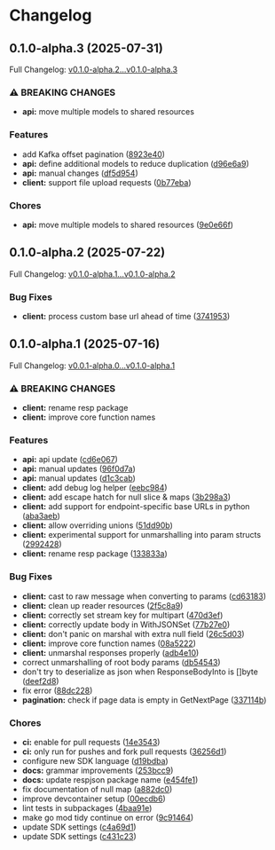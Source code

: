 # Changelog

## 0.1.0-alpha.3 (2025-07-31)

Full Changelog: [v0.1.0-alpha.2...v0.1.0-alpha.3](https://github.com/Bluestaq/udl-golang-sdk/compare/v0.1.0-alpha.2...v0.1.0-alpha.3)

### ⚠ BREAKING CHANGES

* **api:** move multiple models to shared resources

### Features

* add Kafka offset pagination ([8923e40](https://github.com/Bluestaq/udl-golang-sdk/commit/8923e40b7e850d98f6d9ad630ded627684485b49))
* **api:** define additional models to reduce duplication ([d96e6a9](https://github.com/Bluestaq/udl-golang-sdk/commit/d96e6a9efa3fe57ece96d6be3977a1ccc7e3a8f8))
* **api:** manual changes ([df5d954](https://github.com/Bluestaq/udl-golang-sdk/commit/df5d95477dfd333bfce06019f056d2962f45ff9a))
* **client:** support file upload requests ([0b77eba](https://github.com/Bluestaq/udl-golang-sdk/commit/0b77eba67b960fbf10f16f0dc31edb66e1a8fd19))


### Chores

* **api:** move multiple models to shared resources ([9e0e66f](https://github.com/Bluestaq/udl-golang-sdk/commit/9e0e66f6e8cc034bc6ff49745dd65ccaa7a4eb4d))

## 0.1.0-alpha.2 (2025-07-22)

Full Changelog: [v0.1.0-alpha.1...v0.1.0-alpha.2](https://github.com/Bluestaq/udl-golang-sdk/compare/v0.1.0-alpha.1...v0.1.0-alpha.2)

### Bug Fixes

* **client:** process custom base url ahead of time ([3741953](https://github.com/Bluestaq/udl-golang-sdk/commit/374195331572d71197a2b9a28d1335bbb08ab1c8))

## 0.1.0-alpha.1 (2025-07-16)

Full Changelog: [v0.0.1-alpha.0...v0.1.0-alpha.1](https://github.com/Bluestaq/udl-golang-sdk/compare/v0.0.1-alpha.0...v0.1.0-alpha.1)

### ⚠ BREAKING CHANGES

* **client:** rename resp package
* **client:** improve core function names

### Features

* **api:** api update ([cd6e067](https://github.com/Bluestaq/udl-golang-sdk/commit/cd6e067c3618271d427acafb27d353cc2e2b38a0))
* **api:** manual updates ([96f0d7a](https://github.com/Bluestaq/udl-golang-sdk/commit/96f0d7a3dce384a2f0fb2cd796e9a2eca358743e))
* **api:** manual updates ([d1c3cab](https://github.com/Bluestaq/udl-golang-sdk/commit/d1c3cab588537e9b877afdcbc064c3da927b1025))
* **client:** add debug log helper ([eebc984](https://github.com/Bluestaq/udl-golang-sdk/commit/eebc9842651de27442217cbbd671ee03c55170e1))
* **client:** add escape hatch for null slice & maps ([3b298a3](https://github.com/Bluestaq/udl-golang-sdk/commit/3b298a3b55e596707f2511476887f2f7f65bdcbc))
* **client:** add support for endpoint-specific base URLs in python ([aba3aeb](https://github.com/Bluestaq/udl-golang-sdk/commit/aba3aebfde6b1ca7db69ad02591276f0ac22e971))
* **client:** allow overriding unions ([51dd90b](https://github.com/Bluestaq/udl-golang-sdk/commit/51dd90b72b9816145f4720ba267b40fd700f2628))
* **client:** experimental support for unmarshalling into param structs ([2992428](https://github.com/Bluestaq/udl-golang-sdk/commit/2992428e98873a78d94fc71846639349d1fb3b76))
* **client:** rename resp package ([133833a](https://github.com/Bluestaq/udl-golang-sdk/commit/133833a8868ea8f43a04397b7adf27b44a3fdd5f))


### Bug Fixes

* **client:** cast to raw message when converting to params ([cd63183](https://github.com/Bluestaq/udl-golang-sdk/commit/cd63183a104b347b1612213d0904831c802b11cd))
* **client:** clean up reader resources ([2f5c8a9](https://github.com/Bluestaq/udl-golang-sdk/commit/2f5c8a99ee8642499f653f09ade42a42b0d4715a))
* **client:** correctly set stream key for multipart ([470d3ef](https://github.com/Bluestaq/udl-golang-sdk/commit/470d3ef6cdbf3a9b01a3de0f7f26a7253597afd6))
* **client:** correctly update body in WithJSONSet ([77b27e0](https://github.com/Bluestaq/udl-golang-sdk/commit/77b27e035059138f564c6f833f13f2021c03aa84))
* **client:** don't panic on marshal with extra null field ([26c5d03](https://github.com/Bluestaq/udl-golang-sdk/commit/26c5d03352e63ed9f836e9956b99e5fa40fc0eba))
* **client:** improve core function names ([08a5222](https://github.com/Bluestaq/udl-golang-sdk/commit/08a522266a6b533a6cb266c09050ad04b1500b71))
* **client:** unmarshal responses properly ([adb4e10](https://github.com/Bluestaq/udl-golang-sdk/commit/adb4e10d8217781f68dbe773bdfc8e3e4e5566b8))
* correct unmarshalling of root body params ([db54543](https://github.com/Bluestaq/udl-golang-sdk/commit/db54543dbca67a9210bba546fbe553f62b6de3f2))
* don't try to deserialize as json when ResponseBodyInto is []byte ([deef2d8](https://github.com/Bluestaq/udl-golang-sdk/commit/deef2d8eb372e2ab7545c41c6604c283fe04db94))
* fix error ([88dc228](https://github.com/Bluestaq/udl-golang-sdk/commit/88dc2281d1cacd5fd5fc32ee4299007825de9311))
* **pagination:** check if page data is empty in GetNextPage ([337114b](https://github.com/Bluestaq/udl-golang-sdk/commit/337114bef1d71acb097055284d15e8ee87bfc29a))


### Chores

* **ci:** enable for pull requests ([14e3543](https://github.com/Bluestaq/udl-golang-sdk/commit/14e35438bed784d5bb1bd9de8517ab2c4955fd9b))
* **ci:** only run for pushes and fork pull requests ([36256d1](https://github.com/Bluestaq/udl-golang-sdk/commit/36256d1f3fd4f275865e64773533d7a8bf92995b))
* configure new SDK language ([d19bdba](https://github.com/Bluestaq/udl-golang-sdk/commit/d19bdbad643838a1de56f7c32c028b9ceb77468f))
* **docs:** grammar improvements ([253bcc9](https://github.com/Bluestaq/udl-golang-sdk/commit/253bcc9834b5a818f75716dcc4a7657035424000))
* **docs:** update respjson package name ([e454fe1](https://github.com/Bluestaq/udl-golang-sdk/commit/e454fe14663a0b0874b868df40242bb5a6e59686))
* fix documentation of null map ([a882dc0](https://github.com/Bluestaq/udl-golang-sdk/commit/a882dc0fe302c35daf1ccd4a2097384cd034b912))
* improve devcontainer setup ([00ecdb6](https://github.com/Bluestaq/udl-golang-sdk/commit/00ecdb60faf0716da8bdccc33e4ae6dba3d081c6))
* lint tests in subpackages ([4baa91e](https://github.com/Bluestaq/udl-golang-sdk/commit/4baa91ee261201eb23827ce36720d964c4356d5c))
* make go mod tidy continue on error ([9c91464](https://github.com/Bluestaq/udl-golang-sdk/commit/9c91464273466dede8fdd8f343fb0d97b1ca247b))
* update SDK settings ([c4a69d1](https://github.com/Bluestaq/udl-golang-sdk/commit/c4a69d11ce76591f85d940271d914329ade98076))
* update SDK settings ([c431c23](https://github.com/Bluestaq/udl-golang-sdk/commit/c431c23f7b9c2fb5de8acc753676e1be6fd60054))
